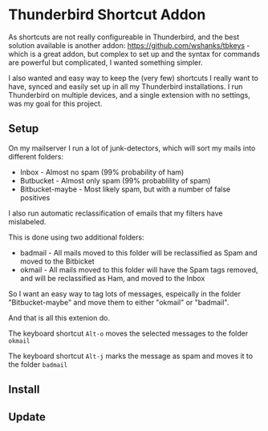 # Thunderbird Shortcut Addon

As shortcuts are not really configureable in Thunderbird, and the best solution
available is another addon: https://github.com/wshanks/tbkeys - which is a great
addon, but complex to set up and the syntax for commands are powerful but complicated,
I wanted something simpler.

I also wanted and easy way to keep the (very few) shortcuts I really want to have,
synced and easily set up in all my Thunderbird installations.  I run Thunderbird
on multiple devices, and a single extension with no settings, was my goal for this
project.

## Setup

On my mailserver I run a lot of junk-detectors, which will sort my mails into
different folders:

- Inbox - Almost no spam (99% probability of ham)
- Butbucket - Almost only spam (99% probablility of spam)
- Bitbucket-maybe - Most likely spam, but with a number of false positives

I also run automatic reclassification of emails that my filters have mislabeled.

This is done using two additional folders:

- badmail - All mails moved to this folder will be reclassified as Spam and moved
to the Bitbicket
- okmail - All mails moved to this folder will have the Spam tags removed, and
will be reclassified as Ham, and moved to the Inbox

So I want an easy way to tag lots of messages, espeically in the folder "Bitbucket-maybe" and move them to either "okmail" or "badmail".

And that is all this extenion do.

The keyboard shortcut `Alt-o` moves the selected messages to the folder `okmail`

The keyboard shortcut `Alt-j` marks the message as spam and moves it to the folder `badmail`

## Install


## Update